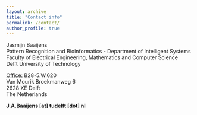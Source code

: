 ```yaml
---
layout: archive
title: "Contact info"
permalink: /contact/
author_profile: true
---
```


Jasmijn Baaijens\
Pattern Recognition and Bioinformatics - Department of Intelligent Systems\
Faculty of Electrical Engineering, Mathematics and Computer Science\
Delft University of Technology

<u>Office:</u>
B28-5.W.620\
Van Mourik Broekmanweg 6\
2628 XE Delft\
The Netherlands

**J.A.Baaijens [at] tudelft [dot] nl**
